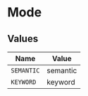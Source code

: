 # Mode


## Values

| Name       | Value      |
| ---------- | ---------- |
| `SEMANTIC` | semantic   |
| `KEYWORD`  | keyword    |